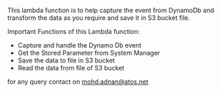 This lambda function is to help capture the event from DynamoDb
and transform the data as you require and save it in S3 bucket file.

Important Functions of this Lambda function:

* Capture and handle the Dynamo Db event
* Get the Stored Parameter from System Manager 
* Save the data to file in S3 bucket
* Read the data from file of S3 bucket

for any query contact on mohd.adnan@atos.net